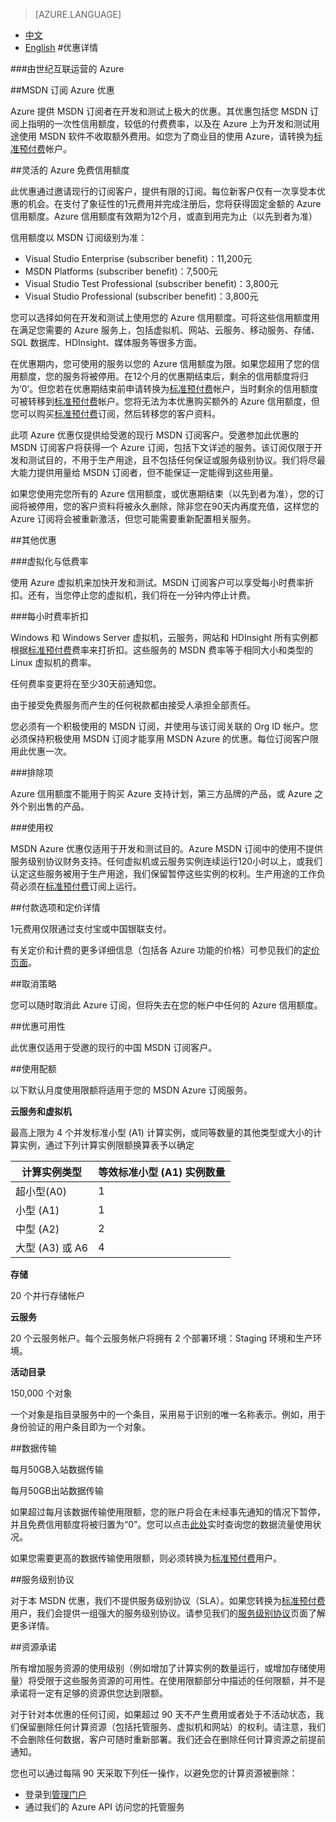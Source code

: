 <properties
	pageTitle="优惠详情 - Microsoft Azure"
    description="优惠详情 - MSDN 订阅 Azure 优惠"
    services=""
    documentationCenter=""
    authors=""
    manager=""
    editor=""
    tags=""/>

<tags ms.service="legal" ms.date="" wacn.date="" wacn.lang="cn"/>

> [AZURE.LANGUAGE]
- [中文](/offers/ms-mc-arz-msdn/)
- [English](/offers/ms-mc-arz-msdn-en/)
#优惠详情

###由世纪互联运营的 Azure

##MSDN 订阅 Azure 优惠

Azure 提供 MSDN 订阅者在开发和测试上极大的优惠。其优惠包括您 MSDN 订阅上指明的一次性信用额度，较低的付费费率，以及在 Azure 上为开发和测试用途使用 MSDN 软件不收取额外费用。如您为了商业目的使用 Azure，请转换为[标准预付费](https://www.azure.cn/offers/ms-mc-arz-33p/)帐户。

##灵活的 Azure 免费信用额度

此优惠通过邀请现行的订阅客户，提供有限的订阅。每位新客户仅有一次享受本优惠的机会。在支付了象征性的1元费用并完成注册后，您将获得固定金额的 Azure 信用额度。Azure 信用额度有效期为12个月，或直到用完为止（以先到者为准）

信用额度以 MSDN 订阅级别为准：

 - Visual Studio Enterprise (subscriber benefit)：11,200元
 - MSDN Platforms (subscriber benefit)：7,500元
 - Visual Studio Test Professional (subscriber benefit)：3,800元
 - Visual Studio Professional (subscriber benefit)：3,800元


您可以选择如何在开发和测试上使用您的 Azure 信用额度。可将这些信用额度用在满足您需要的 Azure 服务上，包括虚拟机、网站、云服务、移动服务、存储、SQL 数据库、HDInsight、媒体服务等很多方面。

在优惠期内，您可使用的服务以您的 Azure 信用额度为限。如果您超用了您的信用额度，您的服务将被停用。在12个月的优惠期结束后，剩余的信用额度将归为‘0’。但您若在优惠期结束前申请转换为[标准预付费](https://www.azure.cn/offers/ms-mc-arz-33p/)帐户，当时剩余的信用额度可被转移到[标准预付费](https://www.azure.cn/offers/ms-mc-arz-33p/)帐户。您将无法为本优惠购买额外的 Azure 信用额度，但您可以购买[标准预付费](https://www.azure.cn/offers/ms-mc-arz-33p/)订阅，然后转移您的客户资料。

此项 Azure 优惠仅提供给受邀的现行 MSDN 订阅客户。受邀参加此优惠的 MSDN 订阅客户将获得一个 Azure 订阅，包括下文详述的服务。该订阅仅限于开发和测试目的，不用于生产用途，且不包括任何保证或服务级别协议。我们将尽最大能力提供用量给 MSDN 订阅者，但不能保证一定能得到这些用量。

如果您使用完您所有的 Azure 信用额度，或优惠期结束（以先到者为准），您的订阅将被停用，您的客户资料将被永久删除，除非您在90天内再度充值，这样您的 Azure 订阅将会被重新激活，但您可能需要重新配置相关服务。

##其他优惠

###虚拟化与低费率

使用 Azure 虚拟机来加快开发和测试。MSDN 订阅客户可以享受每小时费率折扣。还有，当您停止您的虚拟机，我们将在一分钟内停止计费。


###每小时费率折扣

Windows 和 Windows Server 虚拟机，云服务，网站和 HDInsight 所有实例都根据[标准预付费](https://www.azure.cn/offers/ms-mc-arz-33p/)费率来打折扣。这些服务的 MSDN 费率等于相同大小和类型的 Linux 虚拟机的费率。

任何费率变更将在至少30天前通知您。

由于接受免费服务而产生的任何税款都由接受人承担全部责任。

您必须有一个积极使用的 MSDN 订阅，并使用与该订阅关联的 Org ID 帐户。您必须保持积极使用 MSDN 订阅才能享用 MSDN Azure 的优惠。每位订阅客户限用此优惠一次。


###排除项

Azure 信用额度不能用于购买 Azure 支持计划，第三方品牌的产品，或 Azure 之外个别出售的产品。

###使用权

MSDN Azure 优惠仅适用于开发和测试目的。Azure MSDN 订阅中的使用不提供服务级别协议财务支持。任何虚拟机或云服务实例连续运行120小时以上，或我们认定这些服务被用于生产用途，我们保留暂停这些实例的权利。生产用途的工作负荷必须在[标准预付费](https://www.azure.cn/offers/ms-mc-arz-33p/)订阅上运行。

##付款选项和定价详情

1元费用仅限通过支付宝或中国银联支付。

有关定价和计费的更多详细信息（包括各 Azure 功能的价格）可参见我们的[定价页面](https://www.azure.cn/pricing/overview/)。

##取消策略

您可以随时取消此 Azure 订阅，但将失去在您的帐户中任何的 Azure 信用额度。

##优惠可用性

此优惠仅适用于受邀的现行的中国 MSDN 订阅客户。

##使用配额

以下默认月度使用限额将适用于您的 MSDN Azure 订阅服务。

**云服务和虚拟机**

最高上限为 4 个并发标准小型 (A1) 计算实例，或同等数量的其他类型或大小的计算实例，通过下列计算实例限额换算表予以确定


|计算实例类型 |等效标准小型 (A1) 实例数量|
|------------|---------------------|
|超小型(A0)|1  |
|小型 (A1)| 1 |
|中型 (A2)| 2 |
|大型 (A3) 或 A6| 4 |

**存储**

20 个并行存储帐户

**云服务**

20 个云服务帐户。每个云服务帐户将拥有 2 个部署环境：Staging 环境和生产环境。

**活动目录**

150,000 个对象

一个对象是指目录服务中的一个条目，采用易于识别的唯一名称表示。例如，用于身份验证的用户条目即为一个对象。

##数据传输

每月50GB入站数据传输

每月50GB出站数据传输

如果超过每月该数据传输使用限额，您的账户将会在未经事先通知的情况下暂停，并且免费信用额度将被归置为“0”。您可以点击[此处](https://account.windowsazure.cn/Subscriptions/)实时查询您的数据流量使用状况。

如果您需要更高的数据传输使用限额，则必须转换为[标准预付费](https://www.azure.cn/offers/ms-mc-arz-33p/)用户。

##服务级别协议

对于本 MSDN 优惠，我们不提供服务级别协议（SLA）。如果您转换为[标准预付费](https://www.azure.cn/offers/ms-mc-arz-33p/)用户，我们会提供一组强大的服务级别协议。请参见我们的[服务级别协议](https://www.azure.cn/support/legal/sla/)页面了解更多详情。

##资源承诺

所有增加服务资源的使用级别（例如增加了计算实例的数量运行，或增加存储使用量）将受限于这些服务资源的可用性。在使用限额部分中描述的任何限额，并不是承诺将一定有足够的资源供您达到限额。

对于针对本优惠的任何订阅，如果超过 90 天不产生费用或者处于不活动状态，我们保留删除任何计算资源（包括托管服务、虚拟机和网站）的权利。请注意，我们不会删除任何数据，客户可随时重新部署。我们还会在删除任何计算资源之前提前通知。

您也可以通过每隔 90 天采取下列任一操作，以避免您的计算资源被删除：

 - 登录到[管理门户](https://manage.windowsazure.cn/)
 - 通过我们的 Azure API 访问您的托管服务
